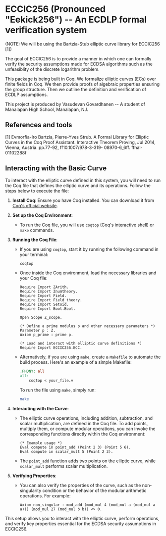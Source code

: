 # ECCIC256 (Pronounced "Eekick256") -- An ECDLP formal verification system

(NOTE: We will be using the Bartzia-Stub elliptic curve library for ECCIC256 [1])

The goal of ECCIC256 is to provide a manner in which one can formally verify the security assumptions made for ECDSA algorithms such as the unfeasiblity of the discrete logarithm problem.

This package is being built in Coq. We formalize elliptic curves (ECs) over finite fields in Coq. We then provide proofs of algebraic properties ensuring the group structure. Then we outline the definition and verification of ECDLP assumptions.

This project is produced by Vasudevan Govardhanen -- A student of Manalapan High School, Manalapan, NJ. 

## References and tools 
[1] Evmorfia-Iro Bartzia, Pierre-Yves Strub. A Formal Library for Elliptic Curves in the Coq Proof
Assistant. Interactive Theorem Proving, Jul 2014, Vienna, Austria. pp.77-92, ff10.1007/978-3-319-
08970-6_6ff. ffhal-01102288f


## Interacting with the Basic Curve

To interact with the elliptic curve defined in this system, you will need to run the Coq file that defines the elliptic curve and its operations. Follow the steps below to execute the file:

1. **Install Coq**: Ensure you have Coq installed. You can download it from [Coq's official website](https://coq.inria.fr/).

2. **Set up the Coq Environment**:
   - To run the Coq file, you will use `coqtop` (Coq's interactive shell) or `make` commands.

3. **Running the Coq File**:
   - If you are using `coqtop`, start it by running the following command in your terminal:
     ```bash
     coqtop
     ```
   - Once inside the Coq environment, load the necessary libraries and your Coq file:
     ```coq
     Require Import ZArith.
     Require Import Znumtheory.
     Require Import Field.
     Require Import Field_theory.
     Require Import Setoid.
     Require Import Bool.Bool.

     Open Scope Z_scope.

     (* Define a prime modulus p and other necessary parameters *)
     Parameter p : Z.
     Axiom p_prime : prime p.

     (* Load and interact with elliptic curve definitions *)
     Require Import ECCIC256.ECC.
     ```
   - Alternatively, if you are using `make`, create a `Makefile` to automate the build process. Here's an example of a simple Makefile:
     ```makefile
     .PHONY: all
     all:
         coqtop < your_file.v
     ```
     To run the file using `make`, simply run:
     ```bash
     make
     ```

4. **Interacting with the Curve**:
   - The elliptic curve operations, including addition, subtraction, and scalar multiplication, are defined in the Coq file. To add points, multiply them, or compute modular operations, you can invoke the corresponding functions directly within the Coq environment:
     ```coq
     (* Example usage *)
     Eval compute in point_add (Point 2 3) (Point 5 6).
     Eval compute in scalar_mult 5 (Point 2 3).
     ```
   - The `point_add` function adds two points on the elliptic curve, while `scalar_mult` performs scalar multiplication.

5. **Verifying Properties**:
   - You can also verify the properties of the curve, such as the non-singularity condition or the behavior of the modular arithmetic operations. For example:
     ```coq
     Axiom non_singular : mod_add (mod_mul 4 (mod_mul a (mod_mul a a))) (mod_mul 27 (mod_mul b b)) <> 0.
     ```

This setup allows you to interact with the elliptic curve, perform operations, and verify key properties essential for the ECDSA security assumptions in ECCIC256.
